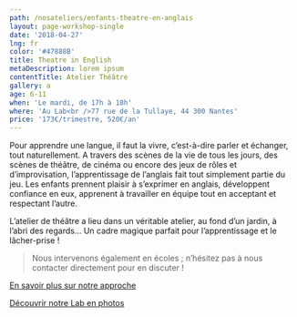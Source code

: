```yaml
---
path: /nosateliers/enfants-theatre-en-anglais
layout: page-workshop-single
date: '2018-04-27'
lng: fr
color: '#47888B'
title: Theatre in English
metaDescription: lorem ipsum
contentTitle: Atelier Théâtre
gallery: a
age: 6-11
when: 'Le mardi, de 17h à 18h'
where: 'Au Lab<br />77 rue de la Tullaye, 44 300 Nantes'
price: '173€/trimestre, 520€/an'
---
```

Pour apprendre une langue, il faut la vivre, c’est-à-dire parler et échanger, tout naturellement. A travers des scènes de la vie de tous les jours, des scènes de théâtre, de cinéma ou encore des jeux de rôles et d’improvisation, l’apprentissage de l’anglais fait tout simplement partie du jeu. Les enfants prennent plaisir à s’exprimer en anglais, développent confiance en eux, apprenent à travailler en équipe tout en acceptant et respectant l’autre. 

L’atelier de théâtre a lieu dans un véritable atelier, au fond d’un jardin, à l’abri des regards… Un cadre magique parfait pour l’apprentissage et le lâcher-prise !

> Nous intervenons également en écoles ; n’hésitez pas à nous contacter directement pour en discuter !

[En savoir plus sur notre approche](https://llfk.netlify.com/pedagogie)  

[Découvrir notre Lab en photos](https://llfk.netlify.com/nosateliers)
